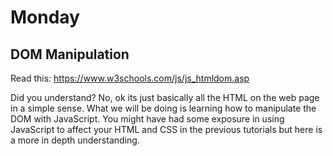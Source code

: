 # Monday

## DOM Manipulation
Read this: https://www.w3schools.com/js/js_htmldom.asp

Did you understand? No, ok its just basically all the HTML on the web page in a simple sense. What we will be doing is learning how to manipulate the DOM with JavaScript. You might have had some exposure in using JavaScript to affect your HTML and CSS in the previous tutorials but here is a more in depth understanding.
